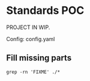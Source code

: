 # Standards POC

PROJECT IN WIP.


Config: config.yaml


## Fill missing parts

`grep -rn 'FIXME' ./*`
